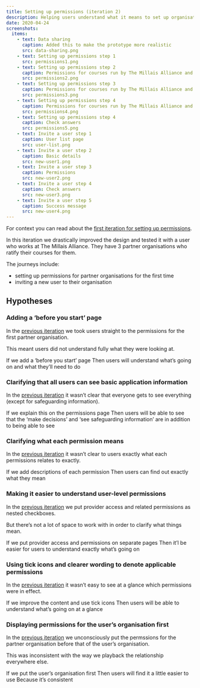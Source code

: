 ```yaml
---
title: Setting up permissions (iteration 2)
description: Helping users understand what it means to set up organisational permissions and what default access means. Plus a few other improvements.
date: 2020-04-24
screenshots:
  items:
    - text: Data sharing
      caption: Added this to make the prototype more realistic
      src: data-sharing.png
    - text: Setting up permissions step 1
      src: permissions1.png
    - text: Setting up permissions step 2
      caption: Permissions for courses run by The Millais Alliance and ratified by University of Brighton
      src: permissions2.png
    - text: Setting up permissions step 3
      caption: Permissions for courses run by The Millais Alliance and ratified by University of Sussex
      src: permissions3.png
    - text: Setting up permissions step 4
      caption: Permissions for courses run by The Millais Alliance and ratified by University of Chichester
      src: permissions4.png
    - text: Setting up permissions step 4
      caption: Check answers
      src: permissions5.png
    - text: Invite a user step 1
      caption: User list page
      src: user-list.png
    - text: Invite a user step 2
      caption: Basic details
      src: new-user1.png
    - text: Invite a user step 3
      caption: Permissions
      src: new-user2.png
    - text: Invite a user step 4
      caption: Check answers
      src: new-user3.png
    - text: Invite a user step 5
      caption: Success message
      src: new-user4.png
---
```


For context you can read about the [first iteration for setting up permissions](/manage-teacher-training-applications/setting-up-permissions).

In this iteration we drastically improved the design and tested it with a user who works at The Millais Alliance. They have 3 partner organisations who ratify their courses for them.

The journeys include:

- setting up permissions for partner organisations for the first time
- inviting a new user to their organisation

## Hypotheses

### Adding a ‘before you start’ page

In the [previous iteration](/manage-teacher-training-applications/setting-up-permissions) we took users straight to the permissions for the first partner organisation.

This meant users did not understand fully what they were looking at.

If we add a ‘before you start’ page
Then users will understand what’s going on and what they’ll need to do

### Clarifying that all users can see basic application information

In the [previous iteration](/manage-teacher-training-applications/setting-up-permissions) it wasn’t clear that everyone gets to see everything (except for safeguarding information).

If we explain this on the permissions page
Then users will be able to see that the ‘make decisions’ and ‘see safeguarding information’ are in addition to being able to see

### Clarifying what each permission means

In the [previous iteration](/manage-teacher-training-applications/setting-up-permissions) it wasn’t clear to users exactly what each permissions relates to exactly.

If we add descriptions of each permission
Then users can find out exactly what they mean

### Making it easier to understand user-level permissions

In the [previous iteration](/manage-teacher-training-applications/setting-up-permissions) we put provider access and related permissions as nested checkboxes.

But there’s not a lot of space to work with in order to clarify what things mean.

If we put provider access and permissions on separate pages
Then it’l be easier for users to understand exactly what’s going on

### Using tick icons and clearer wording to denote applicable permissions

In the [previous iteration](/manage-teacher-training-applications/setting-up-permissions) it wasn’t easy to see at a glance which permissions were in effect.

If we improve the content and use tick icons
Then users will be able to understand what’s going on at a glance

### Displaying permissions for the user’s organisation first

In the [previous iteration](/manage-teacher-training-applications/setting-up-permissions) we unconsciously put the permssions for the partner organisation before that of the user’s organisation.

This was inconsistent with the way we playback the relationship everywhere else.

If we put the user’s organisation first
Then users will find it a little easier to use
Because it’s consistent
